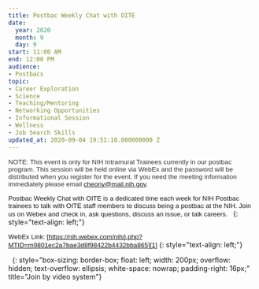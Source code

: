 ```yaml
---
title: Postbac Weekly Chat with OITE
date:
  year: 2020
  month: 9
  day: 9
start: 11:00 AM
end: 12:00 PM
audience:
- Postbacs
topic:
- Career Exploration
- Science
- Teaching/Mentoring
- Networking Opportunities
- Informational Session
- Wellness
- Job Search Skills
updated_at: 2020-09-04 19:51:18.000000000 Z
---
```

<span style="color: #333333; font-size: 10pt; font-style: normal;
font-variant-ligatures: normal; font-variant-caps: normal; font-weight:
400; letter-spacing: normal; text-align: start; text-indent: 0px;
text-transform: none; white-space: normal; word-spacing: 0px;
-webkit-text-stroke-width: 0px; background-color: #ffffff;
text-decoration-style: initial; text-decoration-color: initial; display:
inline !important; float: none; font-family: helvetica;">NOTE: This
event is only for NIH Intramural Trainees currently in our postbac
program. This session will be held online via WebEx and the password
will be distributed when you register for the event. If you need the
meeting information immediately please email cheony@mail.nih.gov.   
</span>

<span style="font-size: 10pt; font-family: helvetica;">Postbac Weekly
Chat with OITE is a dedicated time each week for NIH Postbac trainees to
talk with OITE staff members to discuss being a postbac at the NIH. Join
us on Webex and check in, ask questions, discuss an issue, or talk
careers.  </span>
{: style="text-align: left;"}

<span style="font-size: 10pt; font-family: helvetica;">WebEx Link:
[https://nih.webex.com/nih/j.php?MTID=m9801ec2a7bae3d8f98422b4432bba865][1]</span>
{: style="text-align: left;"}

 
{: style="box-sizing: border-box; float: left; width: 200px; overflow: hidden; text-overflow: ellipsis; white-space: nowrap; padding-right: 16px;" title="Join by video system"}



[1]: https://nih.webex.com/nih/j.php?MTID=m9801ec2a7bae3d8f98422b4432bba865
